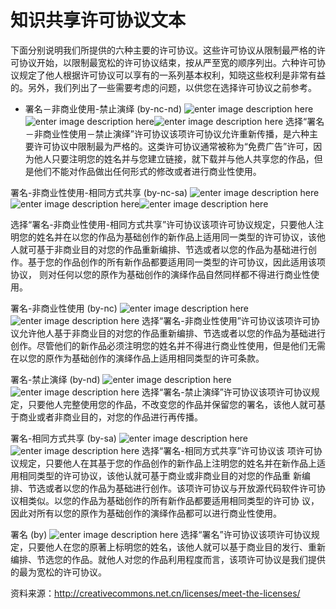 
知识共享许可协议文本
========================
下面分别说明我们所提供的六种主要的许可协议。这些许可协议从限制最严格的许可协议开始，以限制最宽松的许可协议结束，按从严至宽的顺序列出。六种许可协议规定了他人根据许可协议可以享有的一系列基本权利，知晓这些权利是非常有益的。另外，我们列出了一些需要考虑的问题，以供您在选择许可协议之前参考。
- 署名－非商业使用-禁止演绎 (by-nc-nd)
![enter image description here][1]![enter image description here][2]![enter image description here][3]
选择“署名－非商业性使用－禁止演绎”许可协议该项许可协议允许重新传播，是六种主要许可协议中限制最为严格的。这类许可协议通常被称为“免费广告”许可，因为他人只要注明您的姓名并与您建立链接，就下载并与他人共享您的作品，但是他们不能对作品做出任何形式的修改或者进行商业性使用。

 署名-非商业性使用-相同方式共享 (by-nc-sa)
![enter image description here][4]![enter image description here][5]![enter image description here][6]

选择“署名-非商业性使用-相同方式共享”许可协议该项许可协议规定，只要他人注明您的姓名并在以您的作品为基础创作的新作品上适用同一类型的许可协议，该他人就可基于非商业目的对您的作品重新编排、节选或者以您的作品为基础进行创作。基于您的作品创作的所有新作品都要适用同一类型的许可协议，因此适用该项协议， 则对任何以您的原作为基础创作的演绎作品自然同样都不得进行商业性使用。

署名-非商业性使用 (by-nc)
![enter image description here][7]![enter image description here][8]
选择“署名-非商业性使用”许可协议该项许可协议允许他人基于非商业目的对您的作品重新编排、节选或者以您的作品为基础进行创作。尽管他们的新作品必须注明您的姓名并不得进行商业性使用，但是他们无需在以您的原作为基础创作的演绎作品上适用相同类型的许可条款。

署名-禁止演绎 (by-nd)
![enter image description here][9]![enter image description here][10]
选择“署名-禁止演绎”许可协议该项许可协议规定，只要他人完整使用您的作品，不改变您的作品并保留您的署名，该他人就可基于商业或者非商业目的，对您的作品进行再传播。

署名-相同方式共享 (by-sa)
![enter image description here][11]![enter image description here][12]
选择“署名-相同方式共享”许可协议该 项许可协议规定，只要他人在其基于您的作品创作的新作品上注明您的姓名并在新作品上适用相同类型的许可协议，该他认就可基于商业或非商业目的对您的作品重 新编排、节选或者以您的作品为基础进行创作。该项许可协议与开放源代码软件许可协议相类似。以您的作品为基础创作的所有新作品都要适用相同类型的许可协 议，因此对所有以您的原作为基础创作的演绎作品都可以进行商业性使用。

署名 (by)
![enter image description here][13]
选择“署名”许可协议该项许可协议规定，只要他人在您的原著上标明您的姓名，该他人就可以基于商业目的发行、重新编排、节选您的作品。就他人对您的作品利用程度而言，该项许可协议是我们提供的最为宽松的许可协议。


资料来源：http://creativecommons.net.cn/licenses/meet-the-licenses/


  [1]: http://creativecommons.org/icons/by/standard.gif
  [2]: http://creativecommons.org/icons/nc/standard.gif
  [3]: http://creativecommons.org/icons/nd/standard.gif
  [4]: http://creativecommons.org/icons/by/standard.gif
  [5]: http://creativecommons.org/icons/nc/standard.gif
  [6]: http://creativecommons.org/icons/sa/standard.gif
  [7]: http://creativecommons.org/icons/by/standard.gif
  [8]: http://creativecommons.org/icons/nc/standard.gif
  [9]: http://creativecommons.org/icons/by/standard.gif
  [10]: http://creativecommons.org/icons/nd/standard.gif
  [11]: http://creativecommons.org/icons/by/standard.gif
  [12]: http://creativecommons.org/icons/sa/standard.gif
  [13]: http://creativecommons.org/icons/by/standard.gif